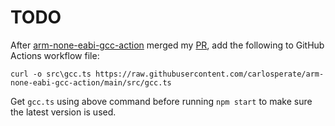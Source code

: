 # TODO

After [arm-none-eabi-gcc-action](https://github.com/carlosperate/arm-none-eabi-gcc-action) merged my [PR](https://github.com/carlosperate/arm-none-eabi-gcc-action/pull/48), add the following to GitHub Actions workflow file:

```
curl -o src\gcc.ts https://raw.githubusercontent.com/carlosperate/arm-none-eabi-gcc-action/main/src/gcc.ts
```

Get `gcc.ts` using above command before running `npm start` to make sure the latest version is used.
